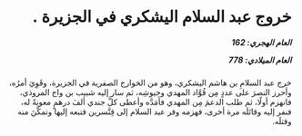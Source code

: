 <h1 dir="rtl">خروج عبد السلام اليشكري في الجزيرة .</h1>

<h5 dir="rtl">العام الهجري:  162

العام الميلادي: 778

</h5>

<p dir="rtl">خرج عبد السلامِ بن هاشم اليشكري، وهو من الخوارج الصفرية في الجزيرة، وقَوِيَ أمرُه، وأحرز النصرَ على عددٍ مِن قُوَّاد المهدي وجيوشِه، ثم سار إليه شبيب بن واج المروذي، فانهزم أولًا، ثم طلب الدعمَ مِن المهدي فأمَدَّه وأعطى كلَّ جندي ألفَ درهمٍ معونةً له، فنفر إليه وقاتَلَه مرة أخرى، فهزمه وفر عبد السلام إلى قِنَّسرين فتبعه إليها وتمكَّنَ منه وقتلَه.</p></br>
